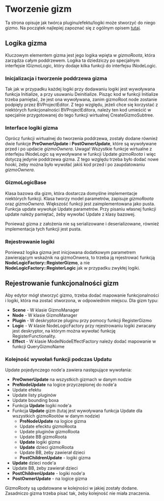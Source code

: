 # Tworzenie gizm

Ta strona opisuje jak twórca pluginu/efektu/logiki może stworzyć do niego gizmo. Na początek najlepiej zapoznać się z ogólnym opisem [tutaj](Gizmo).

## Logika gizma

Kluczowym elementem gizma jest jego logika wpięta w *gizmoRoota*, która zarządza całym poddrzewem. Logika ta dziedziczy po specjalnym interfejsie IGizmoLogic, który dodaje kilka funkcji do interfejsu INodeLogic.

### Inicjalizacja i tworzenie poddrzewa gizma

Tak jak w przypadku każdej logiki przy dodawaniu logiki jest wywoływana funkcja Initialize, a przy usuwaniu Deinitialize. Pisząc kod w funkcji Initialize trzeba pamiętać, że jest ona wywoływana, zanim gizmoRoot node zostanie podpięty przez BVProjectEditor. Z tego względu, jeżeli chce się korzystać z niektórych funkcjonalności BVProjectEditora, należy ten kod umieścić w specjalnie przygotowanej do tego funkcji wirtualnej CreateGizmoSubtree.

### Interface logiki gizma

Oprócz funkcji wirtualnej do tworzenia poddrzewa, zostały dodane również dwie funkcje **PreOwnerUpdate** i **PostOwnerUpdate**, które są wywoływane przed i po updacie *gizmoOwnera*. Uwaga! Wszystkie funkcje wirtualne z interfejsu INodeLogic są wywoływane w funkcji Update *gizmoRoota* i więc dotyczą jedynie poddrzewa gizma. Z tego względu trzeba było dodać nowe hooki, żeby można było wywołać jakiś kod przed i po zaupdatowaniu *gizmoOwnera*.

### GizmoLogicBase

Klasa bazowa dla gizm, która dostarcza domyślne implementacje niektórych funkcji. Klasa tworzy model parametrów, zapisuje *gizmoRoota* oraz *gizmoOwnera*. Większość funkcji jest zaimplementowana jako pusta. Funkcja update wywołuje Update parametrów. Przy pisaniu własnej funkcji update należy pamiętać, żeby wywołać Update z klasy bazowej.

Ponieważ gizma z założenia nie są serializowane i deserializowane, również implementacja tych funkcji jest pusta.

### Rejestrowanie logiki

Ponieważ logika gizma jest inicjowana dodatkowym parametrem zawierającym wskaźnik na gizmoOnwera, to trzeba ją rejestrować funkcją **NodeLogicFactory::RegisterGizmo**, a nie **NodeLogicFactory::RegisterLogic** jak w przypadku zwykłej logiki.

## Rejestrowanie funkcjonalności gizm

Aby edytor mógł stworzyć gizmo, trzeba dodać mapowanie funkcjonalności i logiki, która ma zostać stworzona, w odpowiednim miejscu. Dla gizm typu:

- **Scene** - W klasie GizmoManager
- **Node** - W klasie GizmoManager
- **Plugin** - W deskryptorze pluginu przy pomocy funkcji RegisterGizmo
- **Logic** - W klasie NodeLogicFactory przy rejestrowaniu logiki zwracany jest deskryptor, na którym można wywołać funkcję RegisterFunctionality.
- **Effect** - W klasie ModelNodeEffectFactory należy dodać mapowanie w funkcji QueryGizmoName

### Kolejność wywołań funkcji podczas Updatu

Update pojedynczego node'a zawiera następujące wywołania:

- **PreOwnerUpdate** na wszystkich gizmach w danym nodzie
- **PreNodeUpdate** na logice przyczepionej do node'a
- Update efektu
- Update listy pluginów
- Update bounding boxa
- Funkcja **Update** logiki node'a
- Funkcja **Update** gizm (tutaj jest wywoływana funkcja Update dla wszystkich gizmoRootów w danym nodzie)
    - **PreNodeUpdate** na logice gizma
    - Update efecktu gizmoRoota
    - Update pluginów gizmoRoota
    - Update BB gizmoRoota
    - **Update** logiki gizma
    - **Update** dzieci gizmoRoota
    - Update BB, żeby zawierał dzieci
    - **PostChildrenUpdate** - logiki gizma
- **Update** dzieci node'a
- Update BB, żeby zawierał dzieci
- **PostChildrenUpdate** - logiki node'a
- **PostOwnerUpdate** - na logice gizma

GizmoRooty są updatowane w kolejności w jakiej zostały dodane. Zasadniczo gizma trzeba pisać tak, żeby kolejność nie miała znaczenia.